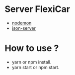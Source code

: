 # Server FlexiCar

- [nodemon](https://nodemon.io/)
- [json-server](https://github.com/typicode/json-server)

# How to use ?

- yarn or npm install.
- yarn start or npm start.
